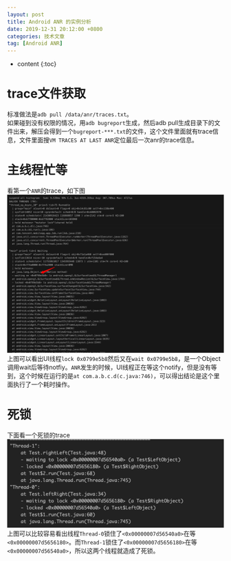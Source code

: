 ```yaml
---
layout: post
title: Android ANR 的实例分析
date: 2019-12-31 20:12:00 +0800
categories: 技术文章
tag: [Android ANR]
---
```


* content
{:toc}

# trace文件获取
标准做法是`adb pull /data/anr/traces.txt`。  
如果碰到没有权限的情况，用`adb bugreport`生成，然后adb pull生成目录下的文件出来，解压会得到一个`bugreport-***.txt`的文件，这个文件里面就有trace信息，文件里面搜`VM TRACES AT LAST ANR`定位最后一次anr的trace信息。
# 主线程忙等
看第一个`ANR`的trace，如下图  
![ANR的trace](https://raw.githubusercontent.com/hqglichao/hqglichao.github.io/master/styles/images/android-anr.png)   
上图可以看出UI线程`lock 0x0799e5b8`然后又在`wait 0x0799e5b8`，是一个Object调用wait后等待notfiy。`ANR`发生的时候，UI线程正在等这个notify，但是没有等到，这个时候在运行的是`at com.a.b.c.d(c.java:746)`，可以得出结论是这个里面执行了一个耗时操作。  
# 死锁
下面看一个死锁的trace  
![ANR的trace2](https://raw.githubusercontent.com/hqglichao/hqglichao.github.io/master/styles/images/android-anr2.png)   
上图可以比较容易看出线程`Thread-0`锁住了`<0x00000007d56540a0>`在等`<0x00000007d5656180>`。而`Thread-1`锁住了`<0x00000007d5656180>`在等`<0x00000007d56540a0>`，所以这两个线程就造成了死锁。